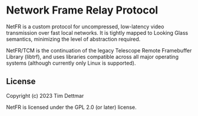 # Network Frame Relay Protocol

NetFR is a custom protocol for uncompressed, low-latency video transmission over
fast local networks. It is tightly mapped to Looking Glass semantics, minimizing
the level of abstraction required. 

NetFR/TCM is the continuation of the legacy Telescope Remote Framebuffer Library
(libtrf), and uses libraries compatible across all major operating systems
(although currently only Linux is supported).

## License

Copyright (c) 2023 Tim Dettmar  

NetFR is licensed under the GPL 2.0 (or later) license.